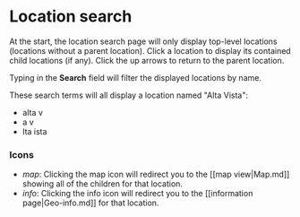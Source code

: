 # Location search
At the start, the location search page will only display top-level locations (locations without a parent location). 
Click a location to display its contained child locations (if any). Click the up arrows to return to the parent 
location.

Typing in the **Search** field will filter the displayed locations by name.

These search terms will all display a location named "Alta Vista":
- alta v
- a v
- lta ista

### Icons 
  - <i class="icon material-icons">map</i>: Clicking the map icon will redirect you to the [[map view|Map.md]] showing all of the children for that location.
  - <i class="icon material-icons">info</i>: Clicking the info icon will redirect you to the [[information page|Geo-info.md]] for that location. 
